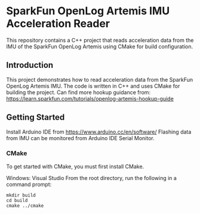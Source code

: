 # SparkFun OpenLog Artemis IMU Acceleration Reader

This repository contains a C++ project that reads acceleration data from the IMU of the SparkFun OpenLog Artemis using CMake for build configuration.

## Introduction
This project demonstrates how to read acceleration data from the SparkFun OpenLog Artemis IMU. The code is written in C++ and uses CMake for building the project.
Can find more hookup guidance from: https://learn.sparkfun.com/tutorials/openlog-artemis-hookup-guide 


## Getting Started
Install Arduino IDE from https://www.arduino.cc/en/software/ 
Flashing data from IMU can be monitored from Arduino IDE Serial Monitor.

### CMake
To get started with CMake, you must first install CMake.

Windows: Visual Studio
From the root directory, run the following in a command prompt:
```
mkdir build
cd build
cmake ../cmake
```